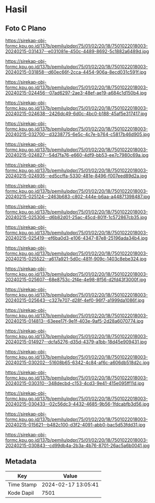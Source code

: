 # Hasil

## Foto C Plano

https://sirekap-obj-formc.kpu.go.id/137b/pemilu/pdpr/75/01/02/20/18/7501022018003-20240215-031437--e031081e-450c-4489-8692-5c1882a6489d.jpg

https://sirekap-obj-formc.kpu.go.id/137b/pemilu/pdpr/75/01/02/20/18/7501022018003-20240215-031858--d60ec66f-2cca-4454-906a-8ecd031c591f.jpg

https://sirekap-obj-formc.kpu.go.id/137b/pemilu/pdpr/75/01/02/20/18/7501022018003-20240215-024456--07ad6297-2ae3-48ef-ae19-a684c1d150b4.jpg

https://sirekap-obj-formc.kpu.go.id/137b/pemilu/pdpr/75/01/02/20/18/7501022018003-20240215-024638--2426dc49-6d0c-4bc0-b188-45af5e317417.jpg

https://sirekap-obj-formc.kpu.go.id/137b/pemilu/pdpr/75/01/02/20/18/7501022018003-20240215-032700--d3238775-6e5c-4c7e-b764-c5817b46d905.jpg

https://sirekap-obj-formc.kpu.go.id/137b/pemilu/pdpr/75/01/02/20/18/7501022018003-20240215-024827--54d7fa76-e660-4df9-bb53-ee7c7980c69a.jpg

https://sirekap-obj-formc.kpu.go.id/137b/pemilu/pdpr/75/01/02/20/18/7501022018003-20240215-024935--ed5ccffa-5330-481e-8496-f007eed89d2a.jpg

https://sirekap-obj-formc.kpu.go.id/137b/pemilu/pdpr/75/01/02/20/18/7501022018003-20240215-025124--2463b683-c802-444e-b6aa-a44871398487.jpg

https://sirekap-obj-formc.kpu.go.id/137b/pemilu/pdpr/75/01/02/20/18/7501022018003-20240215-025306--d6b82d01-25ac-45cd-801f-1c572867cb35.jpg

https://sirekap-obj-formc.kpu.go.id/137b/pemilu/pdpr/75/01/02/20/18/7501022018003-20240215-025419--ef6ba0d3-e106-4347-87e8-25196ada34b4.jpg

https://sirekap-obj-formc.kpu.go.id/137b/pemilu/pdpr/75/01/02/20/18/7501022018003-20240215-025522--a617a921-5d0c-481f-909c-1403c8ebe324.jpg

https://sirekap-obj-formc.kpu.go.id/137b/pemilu/pdpr/75/01/02/20/18/7501022018003-20240215-025607--68e8753c-2f4e-4e98-8f56-d2fd43f3000f.jpg

https://sirekap-obj-formc.kpu.go.id/137b/pemilu/pdpr/75/01/02/20/18/7501022018003-20240215-025643--c327e707-d28f-4ef0-96f7-a1999da1086f.jpg

https://sirekap-obj-formc.kpu.go.id/137b/pemilu/pdpr/75/01/02/20/18/7501022018003-20240215-014813--63eee17f-9e1f-403e-9af5-2d28a6070774.jpg

https://sirekap-obj-formc.kpu.go.id/137b/pemilu/pdpr/75/01/02/20/18/7501022018003-20240215-014927--dcfa5276-d35d-4379-a1bb-18d45e909431.jpg

https://sirekap-obj-formc.kpu.go.id/137b/pemilu/pdpr/75/01/02/20/18/7501022018003-20240215-030202--51608b65-6342-4c84-af6c-a606db518d2c.jpg

https://sirekap-obj-formc.kpu.go.id/137b/pemilu/pdpr/75/01/02/20/18/7501022018003-20240215-030310--348decbd-c153-4cd3-9e41-415e095ff11d.jpg

https://sirekap-obj-formc.kpu.go.id/137b/pemilu/pdpr/75/01/02/20/18/7501022018003-20240215-030433--02c56dc3-4432-4685-9b56-1fdcabfb3d56.jpg

https://sirekap-obj-formc.kpu.go.id/137b/pemilu/pdpr/75/01/02/20/18/7501022018003-20240215-015621--b482c100-d3f2-4091-abb0-bac5d53fdd31.jpg

https://sirekap-obj-formc.kpu.go.id/137b/pemilu/pdpr/75/01/02/20/18/7501022018003-20240215-030843--cd99db4a-2b3a-4b76-8701-26ac5a6b0041.jpg


## Metadata

| Key        | Value               |
| ---------- | ------------------- |
| Time Stamp | 2024-02-17 13:05:41 |
| Kode Dapil | 7501                |



